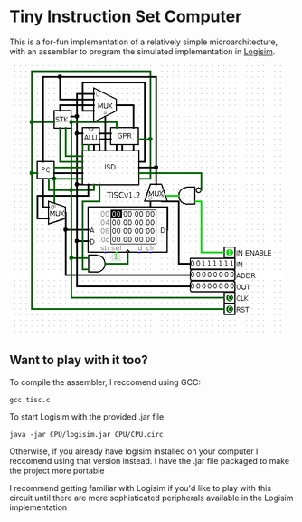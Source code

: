 # Tiny Instruction Set Computer

This is a for-fun implementation of a relatively simple microarchitecture, with
an assembler to program the simulated implementation in [Logisim](http://www.cburch.com/logisim/).

![TISC v1.2](Screenshots/tiscv1_2.png)

## Want to play with it too?

To compile the assembler, I reccomend using GCC:

	gcc tisc.c

To start Logisim with the provided .jar file:

	java -jar CPU/logisim.jar CPU/CPU.circ

Otherwise, if you already have logisim installed on your computer I reccomend using that version instead. I have the .jar file packaged to make the project more portable

I recommend getting familiar with Logisim if you'd like to play with this circuit until there are more sophisticated peripherals available in the Logisim implementation
